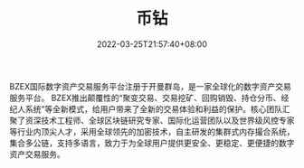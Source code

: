 ﻿---
weight: 
title: "币钻"
description: "BZEX国际数字资产交易服务平台…"
date: 2022-03-25T21:57:40+08:00
lastmod: 2022-03-25T16:45:40+08:00
draft: false
authors: ["Metabd"]
featuredImage: "bizuan.webp"
link: ""
tags: ["交易所","币钻"]
categories: ["navigation"]
navigation: ["交易所"]
lightgallery: true
toc: true
pinned: false
recommend: false
recommend1: false
---
BZEX国际数字资产交易服务平台注册于开曼群岛，是一家全球化的数字资产交易服务平台。
BZEX推出颠覆性的“聚变交易、交易挖矿、回购销毁、持仓分币、经纪人系统”等全新模式，给用户带来了全新的交易体验和利益的保护。核心团队汇聚了资深技术工程师、全球区块链研究专家、国际化运营团队以及世界级风控专家等行业内顶尖人才，采用全球领先的加密技术，自主研发的集群式内存撮合系统，集合多公链，支持多语言，致力于为全球用户提供更安全、更稳定、更便捷的数字资产交易服务。
